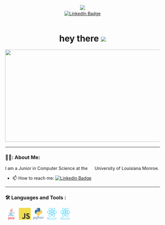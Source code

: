 <div id="header" align="center">
  <img src="https://media.giphy.com/media/M9gbBd9nbDrOTu1Mqx/giphy.gif" width="100"/>
</div>
<div id="badges" align="center">
  <a href="your-linkedin-URL">
    <img src="https://img.shields.io/badge/LinkedIn-blue?style=for-the-badge&logo=linkedin&logoColor=white" alt="LinkedIn Badge"/>
  </a>
  
</div>
<div align="center">
  <img src="https://komarev.com/ghpvc/?username=BiswashNK&style=flat-square&color=blue" alt=""/>
</div>

<h1 align="center">
  hey there
  <img src="https://media.giphy.com/media/hvRJCLFzcasrR4ia7z/giphy.gif" width="30px"/>
</h1>

<div align="center">
  <img src="https://media.giphy.com/media/dWesBcTLavkZuG35MI/giphy.gif" width="600" height="300"/>
</div>

---
### 👨‍💻: About Me:
I am a Junior in Computer Science at the  <img src="https://educationusa.state.gov/sites/default/files/field_hei_logo/ulm_logo.png" width="15" height="15"/> University of Louisiana Monroe.
- 📫 How to reach me: [![Linkedin Badge](https://img.shields.io/badge/-Biswash_Kunwar-blue?style=flat&logo=Linkedin&logoColor=white)](https://www.linkedin.com/in/biswash-kunwar)


---

### 🛠️ Languages and Tools :
<div>
  <img src = "https://github.com/devicons/devicon/blob/master/icons/java/java-original-wordmark.svg" height = "40" width = "40"/>
  <img src = "https://github.com/devicons/devicon/blob/master/icons/javascript/javascript-original.svg" height = "40" width = "40"/>
  <img src = "https://github.com/devicons/devicon/blob/master/icons/python/python-original-wordmark.svg" height = "40" width = "40"/>
  <img src = "https://github.com/devicons/devicon/blob/master/icons/react/react-original-wordmark.svg" height = "40" width = "40"/>
  <img src = "https://github.com/devicons/devicon/blob/master/icons/react/react-original-wordmark.svg" height = "40" width = "40"/>
</div>

<!--
**BiswashNK/BiswashNK** is a ✨ _special_ ✨ repository because its `README.md` (this file) appears on your GitHub profile.

Here are some ideas to get you started:

- 🔭 I’m currently working on ...
- 🌱 I’m currently learning ...
- 👯 I’m looking to collaborate on ...
- 🤔 I’m looking for help with ...
- 💬 Ask me about ...
- 📫 How to reach me: ...
- 😄 Pronouns: ...
- ⚡ Fun fact: ...
-->
